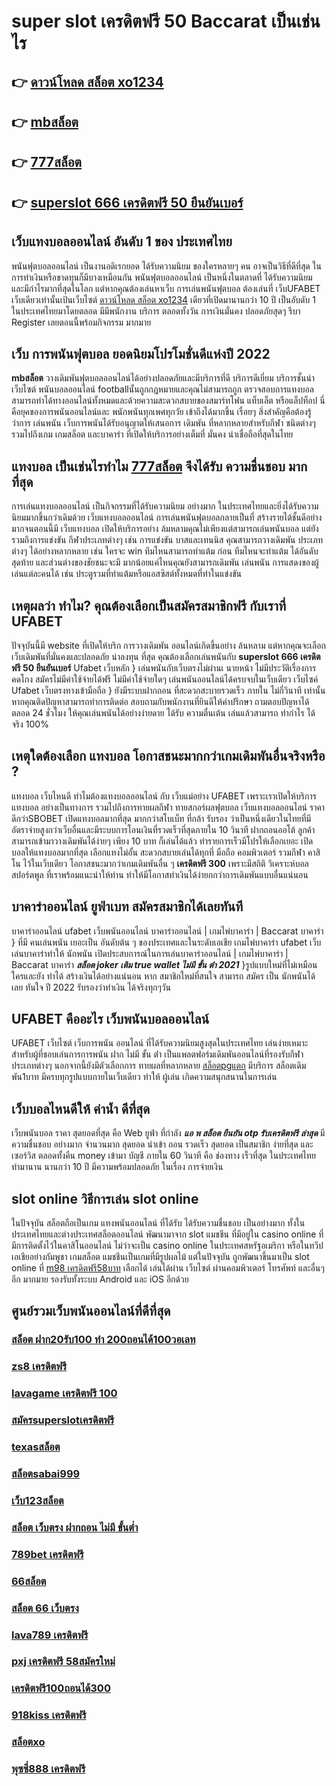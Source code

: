 # super slot เครดิตฟรี 50  Baccarat  เป็นเช่นไร 

## 👉 [ดาวน์โหลด สล็อต xo1234](https://ufa7777.ufax.win/)
## 👉 [mbสล็อต](https://ufa7777.ufax.win/)
## 👉 [777สล็อต](https://ufa7777.ufax.win/)
## 👉 [superslot 666 เครดิตฟรี 50 ยืนยันเบอร์](https://ufabetpgufa.ufax.win/)

## เว็บแทงบอลออนไลน์ อันดับ 1 ของ ประเทศไทย 

พนันฟุตบอลออนไลน์   เป็นงานอดิเรกยอด ได้รับความนิยม ของใครหลายๆ คน อาจเป็นวิธีที่ดีที่สุด ในการทำเงินหรือขาดทุนก็มีบางเหมือนกัน พนันฟุตบอลออนไลน์   เป็นหนึ่งในตลาดที่ ได้รับความนิยม และมีกำไรมากที่สุดในโลก แต่หากคุณต้องเล่นหาเว็บ การเล่นพนันฟุตบอล ต้องเล่นที่ เว็บUFABET   เว็บเดียวเท่านั้นเป้นเว็บไซต์ [ดาวน์โหลด สล็อต xo1234](https://ufa7777.ufax.win/) เดียวที่เปิดมานานกว่า 10 ปี เป็นอับดับ 1 ในประเทศไทยมาโดยตลอด มีมีพนักงาน บริการ ตลอดทั้งวัน  การเงินมั่นคง ปลอดภัยสุดๆ รีบา Register เลยตอนนี้พร้อมกิจกรรม  มากมาย 


## เว็บ  การพนันฟุตบอล  ยอดนิยมโปรโมชั่นดีแห่งปี 2022

 **mbสล็อต** วางเดิมพันฟุตบอลออนไลน์ได้อย่างปลอดภัยและมีบริการที่ดี บริการดีเยี่ยม บริการชั้นนำ เว็บไซต์ พนันบอลออนไลน์  footballนั้นถูกกฎหมายและคุณไม่สามารถถูก ตรวจสอบการแทงบอล สามารถทำได้ทางออนไลน์ทั้งหมดและด้วยความสะดวกสบายของสมาร์ทโฟน แท็บเล็ต หรือแล็ปท็อป นี่คือยุคของการพนันออนไลน์และ พนักพนันทุกเพศทุกวัย เข้าถึงได้มากขึ้น เรื่อยๆ สิ่งสำคัญคือต้องรู้ว่าการ เล่นพนัน เว็บการพนันได้รับอนุญาตให้เสนอการ เดิมพัน ที่หลากหลายสำหรับกีฬา ชนิดต่างๆ รวมไปถึงเกม เกมสล็อต  และบาคาร่า  ที่เปิดให้บริการอย่างเต็มที่ มั่นคง น่าเชื่อถือที่สุดในไทย 

##  แทงบอล  เป็นเช่นไรทำไม [777สล็อต](https://ufabetpgufa.ufax.win/) จึงได้รับ ความชื่นชอบ มากที่สุด

 การเล่นแทงบอลออนไลน์ เป็นกิจกรรมที่ได้รับความนิยม  อย่างมาก ในประเทศไทยและยิ่งได้รับความนิยมมากขึ้นกว่าเดิมด้วย เว็บแทงบอลออนไลน์ การเล่นพนันฟุตบอลกลายเป็นที่ สร้างรายได้ชั้นดีอย่างมากจนตอนนี้มี  เว็บแทงบอล เปิดให้บริการอย่าง ล้มหลามคุณไม่เพียงแต่สามารถเล่นพนันบอล แต่ยังรวมถึงการแข่งขัน กีฬาประเภทต่างๆ เช่น การแข่งขัน บาสและเทนนิส คุณสามารถวางเดิมพัน ประเภทต่างๆ ได้อย่างหลากหลาย  เช่น ใครจะ win  ทีมไหนสามารถทำแต้ม ก่อน ทีมไหนจะทำแต้ม ได้อันดับสุดท้าย และส่วนต่างของชัยชนะจะมี มากน้อยแค่ไหนคุณยังสามารถเดิมพัน เล่นพนัน การแสดงของผู้เล่นแต่ละคนได้ เช่น ประตูรวมที่ทำแต้มหรือแอสซิสต์ทั้งหมดที่ทำในแข่งขัน

## เหตุผลว่า ทำไม? คุณต้องเลือกเป็นสมัครสมาชิกฟรี กับเราที่ UFABET

ปัจจุบันนี้มี website  ที่เปิดให้บริก การวางเดิมพัน  ออนไลน์เกิดขึ้นอย่าง ล้นหลาม  แต่หากคุณจะเลือกเว็บเดิมพันที่มั่นคงและปลอดภัย  น่าลงทุน  ที่สุด คุณต้องเลือกเล่นพนันกับ  **superslot 666 เครดิตฟรี 50 ยืนยันเบอร์** Ufabet เว็บหลัก } เล่นพนันกับเว็บตรงไม่ผ่านเ นายหน้า  ไม่มีประวัติเรื่องการ คดโกง   สมัครไม่มีค่าใช้จ่ายได้ฟรี ไม่มีค่าใช้จ่ายใดๆ เล่นพนันออนไลน์ได้ครบจบในเว็บเดียว เว็บไซค์ Ufabet เว็บตรงทางเข้ามือถือ  } ยังมีระบบฝากถอน ที่สะดวกสะบายรวดเร็ว ภายใน ไม่กี่วินาที  เท่านั้น หากคุณติดปัญหาสามารถทำการติดต่อ สอบถามกับพนักงานที่ยินดีให้คำปรึกษา ถามตอบปัญหาได้ตลอด  24 ชั่วโมง  ให้คุณเล่นพนันได้อย่างง่ายดาย ได้รับ ความตื่นเต้น  เล่นแล้วสามารถ ทำกำไร ได้จริง 100% 


##  เหตุใดต้องเลือก แทงบอล โอกาสชนะมากกว่าเกมเดิมพันอื่นจริงหรือ ?

แทงบอล เว็บไหนดี ทำไมต้องแทงบอลออนไลน์ กับ  เว็บแม่อย่าง UFABET เพราะเราเปิดให้บริการ แทงบอล อย่างเป็นทางการ รวมไปถึงการทายผลกีฬา ทายสกอร์ผลฟุตบอล เว็บแทงบอลออนไลน์ ราคาดีกว่าSBOBET เปิดแทงบอลมากที่สุด มากกว่าสโบเบ็ท ที่กล้า รับรอง ว่าเป็นหนึ่งเดียวในไทยที่มีอัตราจ่ายสูงกว่าเว็บอื่นและมีระบบการโอนเงินที่รวดเร็วที่สุดภายใน 10 วินาที ฝากถอนออโต้ ลูกค้าสามารถเข้ามาวางเดิมพันได้ง่ายๆ เพียง 10 บาท ก็เล่นได้แล้ว ทำรายการเร็วมีโปรให้เลือกเยอะ เปิดบอลให้แทงบอลมากที่สุด เลือกแทงไม่อั้น  สะดวกสบายเล่นได้ทุกที่ มือถือ คอมพิวเตอร์ รวมกีฬา คาสิโน ไว้ในเว็บเดียว โอกาสชนะมากว่าเกมเดิมพันอื่น ๆ **เครดิตฟรี 300** เพราะมีสถิติ วิเคราะห์บอล สปอร์ตพูล ที่เราพร้อมแนะนำให้ท่าน ทำให้มีโอกาสทำเงินได้ง่ายกกว่าการเดิมพันแบบอื่นแน่นอน


## บาคาร่าออนไลน์   ยูฟ่าเบท  สมัครสมาชิกได้เลยทันที

บาคาร่าออนไลน์  ufabet เว็บพนันออนไลน์  บาคาร่าออนไลน์ | เกมไพ่บาคาร่า | Baccarat บาคาร่า } ที่มี คนเล่นพนัน เยอะเป็น อันดับต้น ๆ ของประเทศและในระดับเอเชีย  เกมไพ่บาคาร่า ufabet   เว็บ เล่นบาคาร่าทำให้ นักพนัน เปิดประสบการณ์ในการเล่นบาคาร่าออนไลน์ | เกมไพ่บาคาร่า | Baccarat บาคาร่า ***สล็อต joker เติม true wallet ไม่มี ขั้น ต่ํา 2021*** }รูปแบบใหม่ที่ไม่เหมือนใครและยัง  ทำได้ สร้างเงินได้อย่างแน่นอน หาก สมาชิกใหม่ที่สนใจ สามารถ สมัคร  เป็น นักพนันได้เลย ทันใจ  ปี 2022 รับรองว่าทำเงิน ได้จริงทุกๆวัน


## UFABET คืออะไร เว็บพนันบอลออนไลน์

UFABET เว็บไซต์ เว็บการพนัน ออนไลน์  ที่ได้รับความนิยมสูงสุดในประเทศไทย เล่นง่ายเหมาะสำหรับผู้ที่ชอบเล่นการการพนัน ฝาก ไม่มี ขั้น ต่ํา  เป็นแพลตฟอร์มเดิมพันออนไลน์ที่รองรับกีฬาประเภทต่างๆ นอกจากนี้ยังมีตัวเลือกการ ทายผลที่หลากหลาย [สล็อตpgแตก](https://ufabetpgufa.ufax.win/) มีบริการ   สล็อตเดิมพัน1บาท มีครบทุกรูปแบบภายในเว็บเดียว ทำให้  ผู้เล่น เกิดความสนุกสนานในการเล่น

##  เว็บบอลไหนดีให้ ค่าน้ำ ดีที่สุด 

 เว็บพนันบอล  ราคา   สุดยอดที่สุด  คือ  Web  ยูฟ่า ที่กำลัง  ***แอ พ สล็อต ยืนยัน otp รับเครดิตฟรี ล่าสุด***  มีความชื่นชอบ  อย่างมาก จำนวนมาก   สุดยอด   นำเข้า  ถอน  รวดเร็ว   สุดยอด  เป็นสมาชิก ง่ายที่สุด  และ  เซอร์วิส  ตลอดทั้งคืน  money  เข้ามา  บัญชี  ภายใน   60 วินาที  คือ   ช่องทาง  เร็วที่สุด  ในประเทศไทย  ทำมานาน   นานกว่า 10 ปี  มีความพร้อมปลอดภัย ในเรื่อง  การจ่ายเงิน 

##  slot online  วิธีการเล่น slot online 

ในปัจจุบัน  สล็อตถือเป็นเกม แทงพนันออนไลน์ ที่ได้รับ ได้รับความชื่นชอบ เป็นอย่างมาก ทั้งในประเทศไทยและต่างประเทศสล็อตออนไลน์ พัฒนามาจาก  slot  แมชชีน ที่มีอยู่ใน casino online   ที่มีการติดตั้งไว้ในคาสิโนออนไลน์   ไม่ว่าจะเป็น casino online   ในประเทศสหรัฐอเมริกา หรือในทวีปเอเชียอย่างกัมพูชา  เกมสล็อต แมชชีนเป็นเกมที่มีรูปผลไม้ แต่ในปัจจุบัน  ถูกพัฒนาขึ้นมาเป็น  slot online  ที่ [m98 เครดิตฟรี58บาท](https://ufa7777.ufax.win/) เลือกได้ เล่นได้ผ่าน เว็บไซต์  ผ่านคอมพิวเตอร์ โทรศัพท์  และอื่นๆอีก มากมาย  รองรับทั้งระบบ Android และ iOS อีกด้วย


## ศูนย์รวมเว็บพนันออนไลน์ที่ดีที่สุด

### [สล็อต ฝาก20รับ100 ทํา 200ถอนได้100วอเลท](https://atom.io/themes/สมัคร%20pg%20ufabet%20ทางเข้า%20สล็อต%20789%20008%20สล็อต%2020%20รับ%20100%20เว็บตรง100%)
### [zs8 เครดิตฟรี](https://atom.io/themes/สมัคร%20pg%20ufabet%20สล็อต%20imi689%20008%20สล็อต%2020%20รับ%20100%20เว็บตรง100%)
### [lavagame เครดิตฟรี 100](https://atom.io/themes/สมัคร%20pg%20ufabet%20666%20สล็อต%20008%20สล็อต%2020%20รับ%20100%20เว็บตรง100%)
### [สมัครsuperslotเครดิตฟรี](https://atom.io/themes/สมัคร%20pg%20ufabet%20สล็อต789ฝากถอนไม่มีขั้นต่ํา%20008%20สล็อต%2020%20รับ%20100%20เว็บตรง100%)
### [texasสล็อต](https://atom.io/themes/สมัคร%20pg%20ufabet%20asia999%20เครดิตฟรี%2040%20ล่าสุด%20008%20สล็อต%2020%20รับ%20100%20เว็บตรง100%)
### [สล็อตsabai999](https://atom.io/themes/สมัคร%20pg%20ufabet%20xoสล็อต%20008%20สล็อต%2020%20รับ%20100%20เว็บตรง100%)
### [เว็บ123สล็อต](https://atom.io/themes/สมัคร%20pg%20ufabet%20เครดิตฟรี%20ไม่ต้องฝาก%20ไม่ต้องแชร์%20แค่สมัคร%20008%20สล็อต%2020%20รับ%20100%20เว็บตรง100%)
### [สล็อต เว็บตรง ฝากถอน ไม่มี ขั้นต่ำ](https://atom.io/themes/สมัคร%20pg%20ufabet%20สล็อตpk%20008%20สล็อต%2020%20รับ%20100%20เว็บตรง100%)
### [789bet เครดิตฟรี](https://atom.io/themes/สมัคร%20pg%20ufabet%20ทางเข้า%20สล็อต%20369%20008%20สล็อต%2020%20รับ%20100%20เว็บตรง100%)
### [66สล็อต](https://atom.io/themes/สมัคร%20pg%20ufabet%20สล็อต%20ฝากถอน%20true%20wallet%20เว็บตรง%20008%20สล็อต%2020%20รับ%20100%20เว็บตรง100%)
### [สล็อต 66 เว็บตรง](https://atom.io/themes/สมัคร%20pg%20ufabet%20spinix%20เครดิตฟรี%2050%20008%20สล็อต%2020%20รับ%20100%20เว็บตรง100%)
### [lava789 เครดิตฟรี](https://atom.io/themes/สมัคร%20pg%20ufabet%20สล็อต%20xo%20มาใหม่%20008%20สล็อต%2020%20รับ%20100%20เว็บตรง100%)
### [pxj เครดิตฟรี 58สมัครใหม่](https://atom.io/themes/สมัคร%20pg%20ufabet%20เว็บ%20สล็อต%20008%20สล็อต%2020%20รับ%20100%20เว็บตรง100%)
### [เครดิตฟรี100ถอนได้300](https://atom.io/themes/สมัคร%20pg%20ufabet%20lucabet%20เครดิตฟรี%20ล่าสุด%20008%20สล็อต%2020%20รับ%20100%20เว็บตรง100%)
### [918kiss เครดิตฟรี](https://atom.io/themes/สมัคร%20pg%20ufabet%20สล็อต1688%20ทางเข้า%20008%20สล็อต%2020%20รับ%20100%20เว็บตรง100%)
### [สล็อตxo](https://atom.io/themes/สมัคร%20pg%20ufabet%20pxj%20เครดิตฟรี%2058สมัคร%20008%20สล็อต%2020%20รับ%20100%20เว็บตรง100%)
### [พุซซี่888 เครดิตฟรี](https://atom.io/themes/สมัคร%20pg%20ufabet%20slot%20auto%20wallet%20เครดิตฟรี%20008%20สล็อต%2020%20รับ%20100%20เว็บตรง100%)